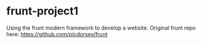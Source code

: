 # frunt-project1
Using the frunt modern framework to develop a website. Original frunt repo here: https://github.com/picdorsey/frunt
